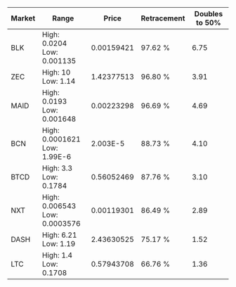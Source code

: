 | Market | Range | Price| Retracement | Doubles to 50% |
| --- | --- | --- | --- | --- |
| BLK | High: 0.0204<br />Low: 0.001135 | 0.00159421 | 97.62 % | 6.75 |
| ZEC | High: 10<br />Low: 1.14 | 1.42377513 | 96.80 % | 3.91 |
| MAID | High: 0.0193<br />Low: 0.001648 | 0.00223298 | 96.69 % | 4.69 |
| BCN | High: 0.0001621<br />Low: 1.99E-6 | 2.003E-5 | 88.73 % | 4.10 |
| BTCD | High: 3.3<br />Low: 0.1784 | 0.56052469 | 87.76 % | 3.10 |
| NXT | High: 0.006543<br />Low: 0.0003576 | 0.00119301 | 86.49 % | 2.89 |
| DASH | High: 6.21<br />Low: 1.19 | 2.43630525 | 75.17 % | 1.52 |
| LTC | High: 1.4<br />Low: 0.1708 | 0.57943708 | 66.76 % | 1.36 |
